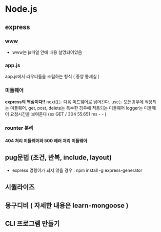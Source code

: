 # Node.js

## express
### www
+ www는 js파일 안에 내용 설명되어있음

### app.js
app.js에서 라우터들을 조립하는 형식 ( 중앙 통제실 )

### 미들웨어
<strong>express의 핵심이다!!</strong>
next()는 다음 미드웨어로 넘어간다.
use는 모든경우에 적용되는 미들웨어, get, post, delete는 특수한 경우에 적용되는 미들웨어
logger는 미들웨어 요청시간을 보여준다 (ex GET / 304 55.651 ms - - )

### rounter 분리

#### 404 처리 미들웨어와 500 에러 처리 미들웨어

## pug문법 (조건, 반복, include, layout)

+ express 명령어가 되지 않을 경우 : npm install -g express-generator


## 시퀄라이즈
## 몽구디비 ( 자세한 내용은 learn-mongoose ) 
## CLI 프로그램 만들기

